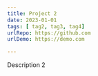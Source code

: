 ```yaml
---
title: Project 2
date: 2023-01-01
tags: [ tag2, tag3, tag4]
urlRepo: https://github.com
urlDemo: https://demo.com

---
```

Description 2